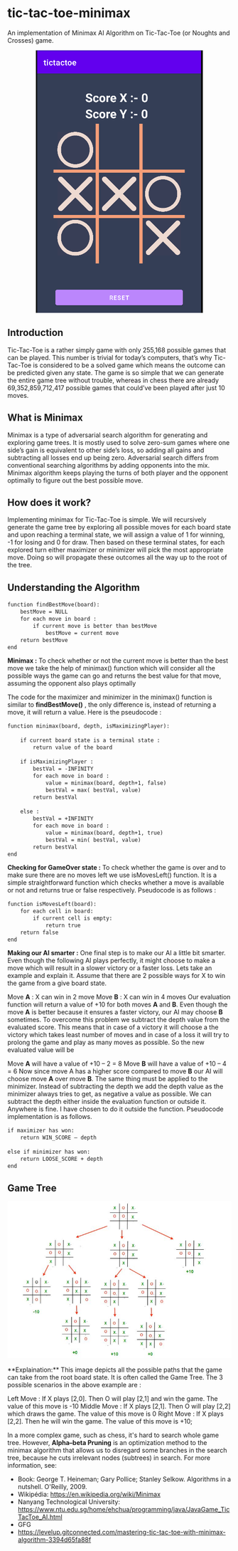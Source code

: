 # tic-tac-toe-minimax
An implementation of Minimax AI Algorithm on Tic-Tac-Toe (or Noughts and Crosses) game.
<p align="center">
	<img src="TicTac.png"></img>
</p>

## Introduction
Tic-Tac-Toe is a rather simply game with only 255,168 possible games that can be played. This number is trivial for today’s computers, that’s why Tic-Tac-Toe is considered to be a solved game which means the outcome can be predicted given any state. The game is so simple that we can generate the entire game tree without trouble, whereas in chess there are already 69,352,859,712,417 possible games that could’ve been played after just 10 moves.

## What is Minimax
Minimax is a type of adversarial search algorithm for generating and exploring game trees. It is mostly used to solve zero-sum games where one side’s gain is equivalent to other side’s loss, so adding all gains and subtracting all losses end up being zero.
Adversarial search differs from conventional searching algorithms by adding opponents into the mix. Minimax algorithm keeps playing the turns of both player and the opponent optimally to figure out the best possible move.

## How does it work?
Implementing minimax for Tic-Tac-Toe is simple. We will recursively generate the game tree by exploring all possible moves for each board state and upon reaching a terminal state, we will assign a value of 1 for winning, -1 for losing and 0 for draw. Then based on these terminal states, for each explored turn either maximizer or minimizer will pick the most appropriate move. Doing so will propagate these outcomes all the way up to the root of the tree.

## Understanding the Algorithm

```
function findBestMove(board):
    bestMove = NULL
    for each move in board :
        if current move is better than bestMove
            bestMove = current move
    return bestMove
end
```
**Minimax :**
To check whether or not the current move is better than the best move we take the help of minimax() function which will consider all the possible ways the game can go and returns the best value for that move, assuming the opponent also plays optimally 

The code for the maximizer and minimizer in the minimax() function is similar to **findBestMove()** , the only difference is, instead of returning a move, it will return a value. Here is the pseudocode :  

```
function minimax(board, depth, isMaximizingPlayer):

    if current board state is a terminal state :
        return value of the board
    
    if isMaximizingPlayer :
        bestVal = -INFINITY 
        for each move in board :
            value = minimax(board, depth+1, false)
            bestVal = max( bestVal, value) 
        return bestVal

    else :
        bestVal = +INFINITY 
        for each move in board :
            value = minimax(board, depth+1, true)
            bestVal = min( bestVal, value) 
        return bestVal 
end
```
**Checking for GameOver state :**
To check whether the game is over and to make sure there are no moves left we use isMovesLeft() function. It is a simple straightforward function which checks whether a move is available or not and returns true or false respectively. Pseudocode is as follows :
```
function isMovesLeft(board):
    for each cell in board:
        if current cell is empty:
            return true
    return false
end
```

**Making our AI smarter :**
One final step is to make our AI a little bit smarter. Even though the following AI plays perfectly, it might choose to make a move which will result in a slower victory or a faster loss. Lets take an example and explain it.
Assume that there are 2 possible ways for X to win the game from a give board state.

Move **A** : X can win in 2 move
Move **B** : X can win in 4 moves
Our evaluation function will return a value of +10 for both moves **A** and **B**. Even though the move **A** is better because it ensures a faster victory, our AI may choose **B** sometimes. To overcome this problem we subtract the depth value from the evaluated score. This means that in case of a victory it will choose a the victory which takes least number of moves and in case of a loss it will try to prolong the game and play as many moves as possible. So the new evaluated value will be

Move **A** will have a value of +10 – 2 = 8
Move **B** will have a value of +10 – 4 = 6
Now since move A has a higher score compared to move **B** our AI will choose move **A** over move **B**. The same thing must be applied to the minimizer. Instead of subtracting the depth we add the depth value as the minimizer always tries to get, as negative a value as possible. We can subtract the depth either inside the evaluation function or outside it. Anywhere is fine. I have chosen to do it outside the function. Pseudocode implementation is as follows. 
```
if maximizer has won:
    return WIN_SCORE – depth

else if minimizer has won:
    return LOOSE_SCORE + depth
end
```

## Game Tree
<p align="center">
	<img src="Game Tree.jpg"></img>
</p>
**Explaination:**
This image depicts all the possible paths that the game can take from the root board state. It is often called the Game Tree.
The 3 possible scenarios in the above example are :

Left Move : If X plays [2,0]. Then O will play [2,1] and win the game. The value of this move is -10
Middle Move : If X plays [2,1]. Then O will play [2,2] which draws the game. The value of this move is 0
Right Move : If X plays [2,2]. Then he will win the game. The value of this move is +10;

In a more complex game, such as chess, it's hard to search whole game tree. However, **Alpha–beta Pruning** is an optimization method to the minimax algorithm that allows us to disregard some branches in the search tree, because he cuts irrelevant nodes (subtrees) in search. For more information, see:

* Book: George T. Heineman; Gary Pollice; Stanley Selkow. Algorithms in a nutshell. O'Reilly, 2009.
* Wikipédia: <https://en.wikipedia.org/wiki/Minimax>
* Nanyang Technological University: <https://www.ntu.edu.sg/home/ehchua/programming/java/JavaGame_TicTacToe_AI.html>
* GFG
* https://levelup.gitconnected.com/mastering-tic-tac-toe-with-minimax-algorithm-3394d65fa88f
